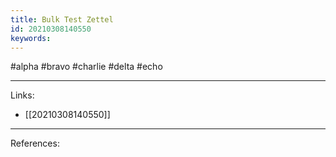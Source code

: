 ```yaml
---
title: Bulk Test Zettel
id: 20210308140550
keywords:
---
```

#alpha #bravo #charlie #delta #echo

---
Links:

- [[20210308140550]]

---
References:
